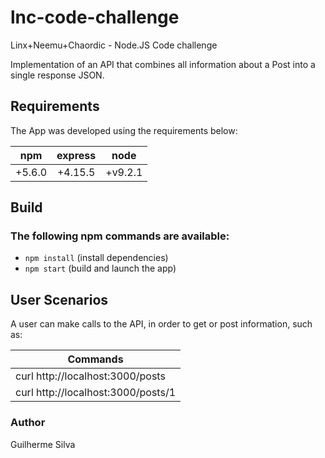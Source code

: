 # lnc-code-challenge
Linx+Neemu+Chaordic - Node.JS Code challenge

Implementation of an API that combines all information about a Post into a single response JSON.

## Requirements

The App was developed using the requirements below:

| npm    | express | node    |
| ------ |:-------:|:-------:|
| +5.6.0 | +4.15.5 | +v9.2.1 |

## Build

### The following npm commands are available:
- `npm install` (install dependencies)
- `npm start` (build and launch the app)

## User Scenarios

A user can make calls to the API, in order to get or post information, such as:

| Commands                           |
| ---------------------------------- |
| curl http://localhost:3000/posts   |
| curl http://localhost:3000/posts/1 |

### Author

Guilherme Silva
